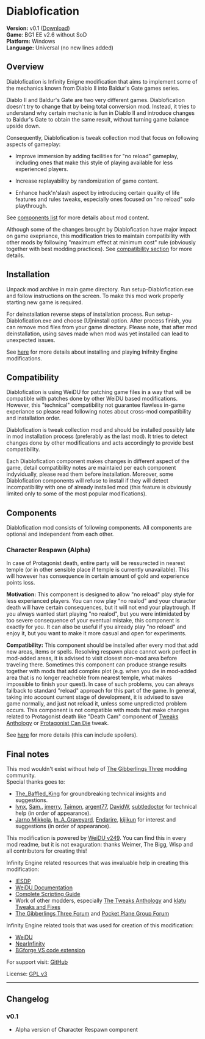 # Diablofication

**Version:** v0.1 ([Download](https://github.com/m-architek/Diablofication/releases))  
**Game**: BG1 EE v2.6 without SoD  
**Platform:** Windows  
**Language:** Universal (no new lines added)  


## Overview

Diablofication is Infinity Enigne modification that aims to implement some of the mechanics known from Diablo II into Baldur's Gate games series.

Diablo II and Baldur's Gate are two very different games. Diablofication doesn't try to change that by being total conversion mod. Instead, it tries to understand why certain mechanic is fun in Diablo II and introduce changes to Baldur's Gate to obtain the same result, without turning game balance upside down. 

Consequently, Diablofication is tweak collection mod that focus on following aspects of gameplay:

- Improve immersion by adding facilities for "no reload" gameplay, including ones that make this style of playing available for less experienced players.

- Increase replayability by randomization of game content.

- Enhance hack'n'slash aspect by introducing certain quality of life features and rules tweaks, especially ones focused on "no reload" solo playthrough.

See [components list](#components) for more details about mod content.

Although some of the changes brought by Diablofication have major impact on game exepriance, this modification tries to maintain compatibility with other mods by following "maximum effect at minimum cost" rule (obviously together with best modding practices). See [compatibility section](#compatibility) for more details.


## Installation

Unpack mod archive in main game directory. Run setup-Diablofication.exe and follow instructions on the screen. To make this mod work properly starting new game is required.

For deinstallation reverse steps of installation process. Run setup-Diablofication.exe and choose [U]ninstall option. After process finish, you can remove mod files from your game directory. Please note, that after mod deinstallation, using saves made when mod was yet installed can lead to unexpected issues.

See [here](https://www.gibberlings3.net/forums/topic/33164-a-new-player%E2%80%99s-guide-to-installing-and-playing-mods) for more details about installing and playing Inifnity Engine modifications.


## Compatibility

Diablofication is using WeiDU for patching game files in a way that will be compatible with patches done by other WeiDU based modifications. However, this "technical" compatibility not guarantee flawless in-game experiance so please read following notes about cross-mod compatibility and installation order.

Diablofication is tweak collection mod and should be installed possibly late in mod installation process (preferably as the last mod). It tries to detect changes done by other modifications and acts accordingly to provide best compatibility.

Each Diablofication component makes changes in different aspect of the game, detail compatibility notes are maintaied per each component indyvidually, please read them before installation. Moreover, some Diablofication components will refuse to install if they will detect incompatibility with one of already installed mod (this feature is obviously limited only to some of the most popular modifications).


## Components

Diablofication mod consists of following components. All components are optional and independent from each other.

### Character Respawn (Alpha)

In case of Protagonist death, entire party will be ressurected in nearest temple (or in other sensible place if temple is currently unavailable). This will however has consequence in certain amount of gold and experience points loss.

**Motivation:** This component is designed to allow "no reload" play style for less experianced players. You can now play "no realod" and your character death will have certain consequences, but it will not end your playtrough. If you always wanted start playing "no realod", but you were intimidated by too severe consequence of your eventual mistake, this component is exactly for you. It can also be useful if you already play "no reload" and enjoy it, but you want to make it more casual and open for experiments.

**Compatibility:** This component should be installed after every mod that add new areas, items or spells. Resolving respawn place cannot work perfect in mod-added areas, it is advised to visit closest non-mod area before traveling there. Sometimes this component can produce strange results together with mods that add complex plot (e.g. when you die in mod-added area that is no longer reacheble from nearest temple, what makes impossible to finish your quest). In case of such problems, you can always fallback to standard "reload" approach for this part of the game. In general, taking into account current stage of development, it is advised to save game normally, and just not reload it, unless some unpredicted problem occurs. This component is not compatible with mods that make changes related to Protagonist death like "Death Cam" component of [Tweaks Anthology](https://www.gibberlings3.net/mods/tweaks/tweaks/) or [Protagonist Can Die](https://www.gibberlings3.net/forums/topic/28910-protagonist-can-die/page/2/#comment-280191) tweak.

See [here](docs/character_respawn.md) for more details (this can include spoilers).


## Final notes

This mod wouldn't exist without help of [The Gibberlings Three](https://www.gibberlings3.net/) modding community.  
Special thanks goes to:
- [The_Baffled_King](https://www.gibberlings3.net/profile/11489-the_baffled_king/) for groundbreaking technical insights and suggestions.
- [lynx](https://www.gibberlings3.net/profile/2635-lynx/), [Sam.](https://www.gibberlings3.net/profile/3522-sam/), [jmerry](https://www.gibberlings3.net/profile/12457-jmerry/), [Taimon](https://www.gibberlings3.net/profile/2297-taimon/), [argent77](https://www.gibberlings3.net/profile/3876-argent77/), [DavidW](https://www.gibberlings3.net/profile/1067-davidw/), [subtledoctor](https://www.gibberlings3.net/profile/6306-subtledoctor/) for technical help (in order of appearance).
- [Jarno Mikkola](https://www.gibberlings3.net/profile/2129-jarno-mikkola/), [In_A_Graveyard](https://www.gibberlings3.net/profile/12821-in_a_graveyard/), [Endarire](https://www.gibberlings3.net/profile/5772-endarire/), [kijikun](https://www.gibberlings3.net/profile/5820-kijikun/) for interest and suggestions (in order of appearance).

This modification is powered by [WeiDU v249](https://github.com/WeiDUorg/weidu/releases/tag/v249.00). You can find this in every mod readme, but it is not exaguration: thanks Weimer, The Bigg, Wisp and all contributors for creating this!

Infinity Engine related resources that was invaluable help in creating this modification:
- [IESDP](https://gibberlings3.github.io/iesdp/)
- [WeiDU Documentation](https://weidu.org/~thebigg/README-WeiDU.html)
- [Complete Scripting Guide](https://www.pocketplane.net/tutorials/simscript.html)
- Work of other modders, especially [The Tweaks Anthology](https://www.gibberlings3.net/mods/tweaks/tweaks/) and [klatu Tweaks and Fixes](http://www.shsforums.net/files/file/1109-klatu-tweaks-and-fixes/)
- [The Gibberlings Three Forum](https://www.gibberlings3.net/forums/) and [Pocket Plane Group Forum](https://forums.pocketplane.net/index.php)

Infinity Engine related tools that was used for creation of this modification:  
- [WeiDU](https://github.com/WeiDUorg/weidu)
- [NearInfinity](https://github.com/Argent77/NearInfinity)
- [BGforge VS code extension](https://bgforge.net/mls/)

For support visit: [GitHub](https://github.com/m-architek/Diablofication/issues)

License: [GPL v3](LICENSE)

---

## Changelog

### v0.1
- Alpha version of Character Respawn component 
